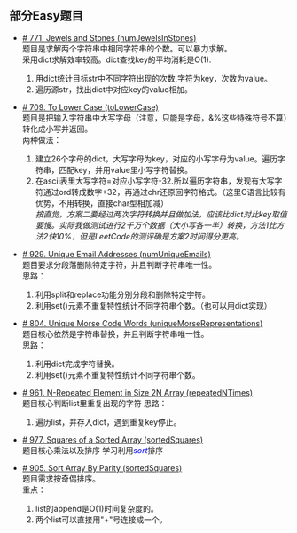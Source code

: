 ## 部分Easy题目

* [# 771. Jewels and Stones (numJewelsInStones)](https://leetcode.com/problems/jewels-and-stones/)  
题目是求解两个字符串中相同字符串的个数。可以暴力求解。  
采用dict求解效率较高。dict查找key的平均消耗是O(1).  
    1. 用dict统计目标str中不同字符出现的次数,字符为key，次数为value。
    2. 遍历源str，找出dict中对应key的value相加。
 
* [# 709. To Lower Case (toLowerCase)](https://leetcode.com/problems/to-lower-case/)  
题目是把输入字符串中大写字母（注意，只能是字母，&%这些特殊符号不算）转化成小写并返回。  
两种做法： 
    1. 建立26个字母的dict，大写字母为key，对应的小写字母为value。遍历字符串，匹配key，并用value里小写字符替换。
    2. 在ascii表里大写字符=对应小写字符-32.所以遍历字符串，发现有大写字符通过ord转成数字+32，再通过chr还原回字符格式。（这里C语言比较有优势，不用转换，直接char型相加减）    
*按直觉，方案二要经过两次字符转换并且做加法，应该比dict对比key取值要慢。实际我做测试进行2千万个数据（大小写各一半）转换，方法1比方法2快10%，但是LeetCode的测评确是方案2时间得分更高。*    
    
* [# 929. Unique Email Addresses (numUniqueEmails)](https://leetcode.com/problems/unique-email-addresses/)  
题目要求分段落删除特定字符，并且判断字符串唯一性。  
思路： 
    1. 利用split和replace功能分别分段和删除特定字符。
    2. 利用set()元素不重复特性统计不同字符串个数。（也可以用dict实现）
    
 
    
* [# 804. Unique Morse Code Words (uniqueMorseRepresentations)](https://leetcode.com/problems/unique-morse-code-words/)  
题目核心依然是字符串替换，并且判断字符串唯一性。  
思路： 
    1. 利用dict完成字符替换。
    2. 利用set()元素不重复特性统计不同字符串个数。
    
    
        
* [# 961. N-Repeated Element in Size 2N Array (repeatedNTimes)](https://leetcode.com/problems/n-repeated-element-in-size-2n-array/)  
题目核心判断list里重复出现的字符
思路： 
    1. 遍历list，并存入dict，遇到重复key停止。

        
* [# 977. Squares of a Sorted Array (sortedSquares)](https://leetcode.com/problems/squares-of-a-sorted-array/)  
题目核心乘法以及排序 学习利用<font color=blue>*sort*</font>排序
 
 
 
        
* [# 905. Sort Array By Parity (sortedSquares)](sortArrayByParity)  
题目需求按奇偶排序。  
重点：  
    1. list的append是O(1)时间复杂度的。
    2. 两个list可以直接用"+"号连接成一个。